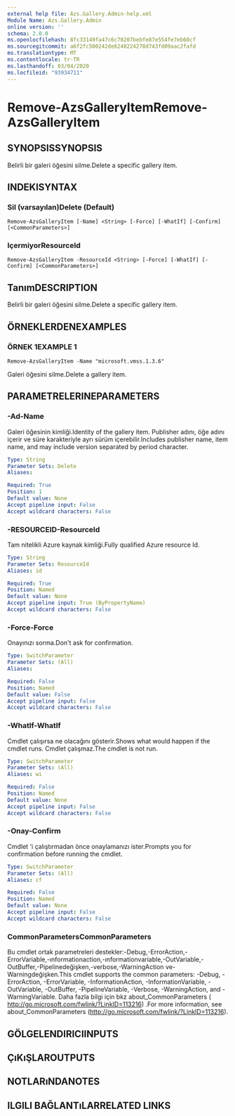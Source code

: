 ```yaml
---
external help file: Azs.Gallery.Admin-help.xml
Module Name: Azs.Gallery.Admin
online version: ''
schema: 2.0.0
ms.openlocfilehash: 8fc33149fa47c6c70207bebfe87e554fe7eb60cf
ms.sourcegitcommit: a6f2fc500242de6248224278d743fd09aac2fafd
ms.translationtype: MT
ms.contentlocale: tr-TR
ms.lasthandoff: 03/04/2020
ms.locfileid: "93934711"
---
```

# <span data-ttu-id="b3e6f-101">Remove-AzsGalleryItem</span><span class="sxs-lookup"><span data-stu-id="b3e6f-101">Remove-AzsGalleryItem</span></span>

## <span data-ttu-id="b3e6f-102">SYNOPSIS</span><span class="sxs-lookup"><span data-stu-id="b3e6f-102">SYNOPSIS</span></span>
<span data-ttu-id="b3e6f-103">Belirli bir galeri öğesini silme.</span><span class="sxs-lookup"><span data-stu-id="b3e6f-103">Delete a specific gallery item.</span></span>

## <span data-ttu-id="b3e6f-104">INDEKI</span><span class="sxs-lookup"><span data-stu-id="b3e6f-104">SYNTAX</span></span>

### <span data-ttu-id="b3e6f-105">Sil (varsayılan)</span><span class="sxs-lookup"><span data-stu-id="b3e6f-105">Delete (Default)</span></span>
```
Remove-AzsGalleryItem [-Name] <String> [-Force] [-WhatIf] [-Confirm] [<CommonParameters>]
```

### <span data-ttu-id="b3e6f-106">Içermiyor</span><span class="sxs-lookup"><span data-stu-id="b3e6f-106">ResourceId</span></span>
```
Remove-AzsGalleryItem -ResourceId <String> [-Force] [-WhatIf] [-Confirm] [<CommonParameters>]
```

## <span data-ttu-id="b3e6f-107">Tanım</span><span class="sxs-lookup"><span data-stu-id="b3e6f-107">DESCRIPTION</span></span>
<span data-ttu-id="b3e6f-108">Belirli bir galeri öğesini silme.</span><span class="sxs-lookup"><span data-stu-id="b3e6f-108">Delete a specific gallery item.</span></span>

## <span data-ttu-id="b3e6f-109">ÖRNEKLERDEN</span><span class="sxs-lookup"><span data-stu-id="b3e6f-109">EXAMPLES</span></span>

### <span data-ttu-id="b3e6f-110">ÖRNEK 1</span><span class="sxs-lookup"><span data-stu-id="b3e6f-110">EXAMPLE 1</span></span>
```
Remove-AzsGalleryItem -Name "microsoft.vmss.1.3.6"
```

<span data-ttu-id="b3e6f-111">Galeri öğesini silme.</span><span class="sxs-lookup"><span data-stu-id="b3e6f-111">Delete a gallery item.</span></span>

## <span data-ttu-id="b3e6f-112">PARAMETRELERINE</span><span class="sxs-lookup"><span data-stu-id="b3e6f-112">PARAMETERS</span></span>

### <span data-ttu-id="b3e6f-113">-Ad</span><span class="sxs-lookup"><span data-stu-id="b3e6f-113">-Name</span></span>
<span data-ttu-id="b3e6f-114">Galeri öğesinin kimliği.</span><span class="sxs-lookup"><span data-stu-id="b3e6f-114">Identity of the gallery item.</span></span>
<span data-ttu-id="b3e6f-115">Publisher adını, öğe adını içerir ve süre karakteriyle ayrı sürüm içerebilir.</span><span class="sxs-lookup"><span data-stu-id="b3e6f-115">Includes publisher name, item name, and may include version separated by period character.</span></span>

```yaml
Type: String
Parameter Sets: Delete
Aliases:

Required: True
Position: 1
Default value: None
Accept pipeline input: False
Accept wildcard characters: False
```

### <span data-ttu-id="b3e6f-116">-RESOURCEID</span><span class="sxs-lookup"><span data-stu-id="b3e6f-116">-ResourceId</span></span>
<span data-ttu-id="b3e6f-117">Tam nitelikli Azure kaynak kimliği.</span><span class="sxs-lookup"><span data-stu-id="b3e6f-117">Fully qualified Azure resource Id.</span></span>

```yaml
Type: String
Parameter Sets: ResourceId
Aliases: id

Required: True
Position: Named
Default value: None
Accept pipeline input: True (ByPropertyName)
Accept wildcard characters: False
```

### <span data-ttu-id="b3e6f-118">-Force</span><span class="sxs-lookup"><span data-stu-id="b3e6f-118">-Force</span></span>
<span data-ttu-id="b3e6f-119">Onayınızı sorma.</span><span class="sxs-lookup"><span data-stu-id="b3e6f-119">Don't ask for confirmation.</span></span>

```yaml
Type: SwitchParameter
Parameter Sets: (All)
Aliases:

Required: False
Position: Named
Default value: False
Accept pipeline input: False
Accept wildcard characters: False
```

### <span data-ttu-id="b3e6f-120">-WhatIf</span><span class="sxs-lookup"><span data-stu-id="b3e6f-120">-WhatIf</span></span>
<span data-ttu-id="b3e6f-121">Cmdlet çalışırsa ne olacağını gösterir.</span><span class="sxs-lookup"><span data-stu-id="b3e6f-121">Shows what would happen if the cmdlet runs.</span></span>
<span data-ttu-id="b3e6f-122">Cmdlet çalışmaz.</span><span class="sxs-lookup"><span data-stu-id="b3e6f-122">The cmdlet is not run.</span></span>

```yaml
Type: SwitchParameter
Parameter Sets: (All)
Aliases: wi

Required: False
Position: Named
Default value: None
Accept pipeline input: False
Accept wildcard characters: False
```

### <span data-ttu-id="b3e6f-123">-Onay</span><span class="sxs-lookup"><span data-stu-id="b3e6f-123">-Confirm</span></span>
<span data-ttu-id="b3e6f-124">Cmdlet 'i çalıştırmadan önce onaylamanızı ister.</span><span class="sxs-lookup"><span data-stu-id="b3e6f-124">Prompts you for confirmation before running the cmdlet.</span></span>

```yaml
Type: SwitchParameter
Parameter Sets: (All)
Aliases: cf

Required: False
Position: Named
Default value: None
Accept pipeline input: False
Accept wildcard characters: False
```

### <span data-ttu-id="b3e6f-125">CommonParameters</span><span class="sxs-lookup"><span data-stu-id="b3e6f-125">CommonParameters</span></span>
<span data-ttu-id="b3e6f-126">Bu cmdlet ortak parametreleri destekler:-Debug,-ErrorAction,-ErrorVariable,-ınformationaction,-ınformationvariable,-OutVariable,-OutBuffer,-Pipelinedeğişken,-verbose,-WarningAction ve-Warningdeğişken.</span><span class="sxs-lookup"><span data-stu-id="b3e6f-126">This cmdlet supports the common parameters: -Debug, -ErrorAction, -ErrorVariable, -InformationAction, -InformationVariable, -OutVariable, -OutBuffer, -PipelineVariable, -Verbose, -WarningAction, and -WarningVariable.</span></span> <span data-ttu-id="b3e6f-127">Daha fazla bilgi için bkz about_CommonParameters ( http://go.microsoft.com/fwlink/?LinkID=113216) .</span><span class="sxs-lookup"><span data-stu-id="b3e6f-127">For more information, see about_CommonParameters (http://go.microsoft.com/fwlink/?LinkID=113216).</span></span>

## <span data-ttu-id="b3e6f-128">GÖLGELENDIRICI</span><span class="sxs-lookup"><span data-stu-id="b3e6f-128">INPUTS</span></span>

## <span data-ttu-id="b3e6f-129">ÇıKıŞLAR</span><span class="sxs-lookup"><span data-stu-id="b3e6f-129">OUTPUTS</span></span>

## <span data-ttu-id="b3e6f-130">NOTLARıNDA</span><span class="sxs-lookup"><span data-stu-id="b3e6f-130">NOTES</span></span>

## <span data-ttu-id="b3e6f-131">ILGILI BAĞLANTıLAR</span><span class="sxs-lookup"><span data-stu-id="b3e6f-131">RELATED LINKS</span></span>
